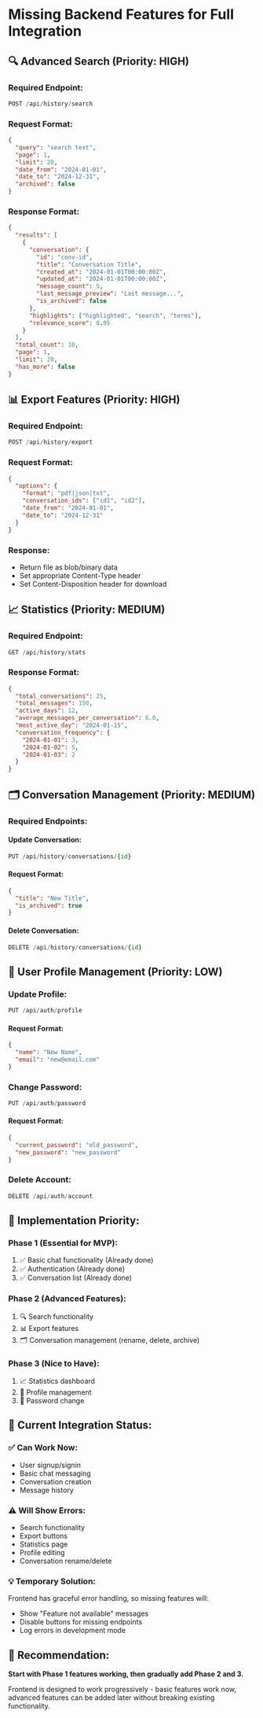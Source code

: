 # Missing Backend Features for Full Integration

## 🔍 Advanced Search (Priority: HIGH)

### Required Endpoint:
```python
POST /api/history/search
```

### Request Format:
```json
{
  "query": "search text",
  "page": 1,
  "limit": 20,
  "date_from": "2024-01-01",
  "date_to": "2024-12-31",
  "archived": false
}
```

### Response Format:
```json
{
  "results": [
    {
      "conversation": {
        "id": "conv-id",
        "title": "Conversation Title",
        "created_at": "2024-01-01T00:00:00Z",
        "updated_at": "2024-01-01T00:00:00Z",
        "message_count": 5,
        "last_message_preview": "Last message...",
        "is_archived": false
      },
      "highlights": ["highlighted", "search", "terms"],
      "relevance_score": 0.95
    }
  ],
  "total_count": 10,
  "page": 1,
  "limit": 20,
  "has_more": false
}
```

## 📊 Export Features (Priority: HIGH)

### Required Endpoint:
```python
POST /api/history/export
```

### Request Format:
```json
{
  "options": {
    "format": "pdf|json|txt",
    "conversation_ids": ["id1", "id2"],
    "date_from": "2024-01-01",
    "date_to": "2024-12-31"
  }
}
```

### Response:
- Return file as blob/binary data
- Set appropriate Content-Type header
- Set Content-Disposition header for download

## 📈 Statistics (Priority: MEDIUM)

### Required Endpoint:
```python
GET /api/history/stats
```

### Response Format:
```json
{
  "total_conversations": 25,
  "total_messages": 150,
  "active_days": 12,
  "average_messages_per_conversation": 6.0,
  "most_active_day": "2024-01-15",
  "conversation_frequency": {
    "2024-01-01": 3,
    "2024-01-02": 5,
    "2024-01-03": 2
  }
}
```

## 🗂️ Conversation Management (Priority: MEDIUM)

### Required Endpoints:

#### Update Conversation:
```python
PUT /api/history/conversations/{id}
```

#### Request Format:
```json
{
  "title": "New Title",
  "is_archived": true
}
```

#### Delete Conversation:
```python
DELETE /api/history/conversations/{id}
```

## 👤 User Profile Management (Priority: LOW)

### Update Profile:
```python
PUT /api/auth/profile
```

#### Request Format:
```json
{
  "name": "New Name",
  "email": "new@email.com"
}
```

### Change Password:
```python
PUT /api/auth/password
```

#### Request Format:
```json
{
  "current_password": "old_password",
  "new_password": "new_password"
}
```

### Delete Account:
```python
DELETE /api/auth/account
```

## 🔧 Implementation Priority:

### **Phase 1 (Essential for MVP):**
1. ✅ Basic chat functionality (Already done)
2. ✅ Authentication (Already done)
3. ✅ Conversation list (Already done)

### **Phase 2 (Advanced Features):**
1. 🔍 Search functionality
2. 📊 Export features
3. 🗂️ Conversation management (rename, delete, archive)

### **Phase 3 (Nice to Have):**
1. 📈 Statistics dashboard
2. 👤 Profile management
3. 🔐 Password change

## 🚀 Current Integration Status:

### **✅ Can Work Now:**
- User signup/signin
- Basic chat messaging
- Conversation creation
- Message history

### **⚠️ Will Show Errors:**
- Search functionality
- Export buttons
- Statistics page
- Profile editing
- Conversation rename/delete

### **💡 Temporary Solution:**
Frontend has graceful error handling, so missing features will:
- Show "Feature not available" messages
- Disable buttons for missing endpoints
- Log errors in development mode

## 🎯 Recommendation:

**Start with Phase 1 features working, then gradually add Phase 2 and 3.**

Frontend is designed to work progressively - basic features work now, advanced features can be added later without breaking existing functionality.